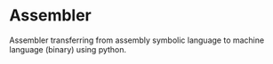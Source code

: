 # Assembler
Assembler transferring from assembly symbolic language to machine language (binary) using python.
